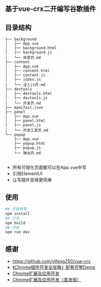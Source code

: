 ## 基于vue-crx二开编写谷歌插件

## 目录结构
```
├── background
│   ├── App.vue
│   ├── background.html
│   ├── background.js
│   └── 背景页.md
├── content
│   ├── App.vue
│   ├── content.html
│   ├── content.js
│   ├── index.js
│   └── 注入js页.md
├── devtools
│   ├── devtools.html
│   ├── devtools.js
│   └── 开发页.md
├── manifest.json
├── panel
│   ├── App.vue
│   ├── panel.html
│   ├── panel.js
│   └── 开发工具页.md
└── popup
    ├── App.vue
    ├── popup.html
    ├── popup.js
    └── 弹出页.md


```

* 所有可视化页面都可以在App.vue中写
* 引用ElementUI  
* 让写插件变得更简单

## 使用

```bash
## 安装依赖
npm install 
## 打包
npm build
## 开发
npm run dev
```

## 感谢

* https://github.com/ylfeng250/vue-crx
* [《Chrome插件开发全攻略》配套完整Demo](https://github.com/sxei/chrome-plugin-demo)
* [Chrome扩展及应用开发](https://github.com/Sneezry/chrome_extensions_and_apps_programming)
* [Chrome扩展及应用开发（首发版）](http://www.ituring.com.cn/book/1421?utm_source=tuicool)